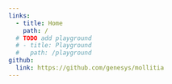 ```yaml
---
links:
  - title: Home
    path: /
  # TODO add playground
  # - title: Playground
  #   path: /playground
github:
  link: https://github.com/genesys/mollitia
---
```

